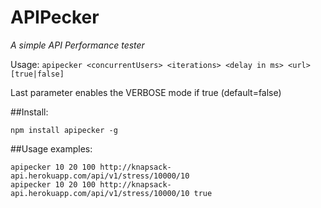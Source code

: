 # APIPecker
*A simple API Performance tester*

Usage: `apipecker <concurrentUsers> <iterations> <delay in ms> <url> [true|false]`

Last parameter enables the VERBOSE mode if true (default=false)

##Install:
```terminal
npm install apipecker -g
```
##Usage examples:
```terminal
apipecker 10 20 100 http://knapsack-api.herokuapp.com/api/v1/stress/10000/10
apipecker 10 20 100 http://knapsack-api.herokuapp.com/api/v1/stress/10000/10 true

```

